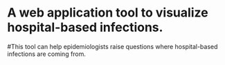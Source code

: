 # A web application tool to visualize hospital-based infections. 

#This tool can help epidemiologists raise questions where hospital-based infections are coming from. 
